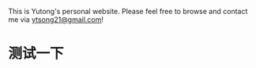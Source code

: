 This is Yutong's personal website. Please feel free to browse and contact me via ytsong21@gmail.com!
  # 测试一下
  
